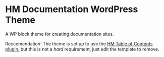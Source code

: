 # HM Documentation WordPress Theme

A WP block theme for creating documentation sites.

Reccomendation: The theme is set up to use the [HM Table of Contents plugin](https://github.com/humanmade/hm-table-of-contents-plugin), but this is not a _hard_ requirement, just edit the template to remove. 
